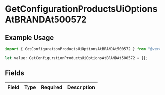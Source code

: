 # GetConfigurationProductsUiOptionsAtBRANDAt500572

## Example Usage

```typescript
import { GetConfigurationProductsUiOptionsAtBRANDAt500572 } from "@vercel/sdk/models/getconfigurationproductsop.js";

let value: GetConfigurationProductsUiOptionsAtBRANDAt500572 = {};
```

## Fields

| Field       | Type        | Required    | Description |
| ----------- | ----------- | ----------- | ----------- |